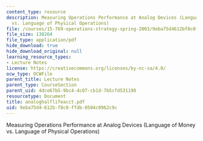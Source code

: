 ```yaml
---
content_type: resource
description: Measuring Operations Performance at Analog Devices (Language of Money
  vs. Language of Physical Operations)
file: /courses/15-769-operations-strategy-spring-2003/9eba75d4612bf8c0ffdb0504c0962c9c_analoghalflifeacct.pdf
file_size: 138264
file_type: application/pdf
hide_download: true
hide_download_original: null
learning_resource_types:
- Lecture Notes
license: https://creativecommons.org/licenses/by-nc-sa/4.0/
ocw_type: OCWFile
parent_title: Lecture Notes
parent_type: CourseSection
parent_uid: 4dce67b5-9bc4-4c07-cb1d-7b5cfd531198
resourcetype: Document
title: analoghalflifeacct.pdf
uid: 9eba75d4-612b-f8c0-ffdb-0504c0962c9c
---
```

Measuring Operations Performance at Analog Devices (Language of Money vs. Language of Physical Operations)